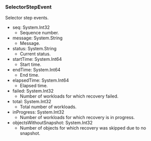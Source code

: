 ### SelectorStepEvent
Selector step events.

- seq: System.Int32
  - Sequence number.
- message: System.String
  - Message.
- status: System.String
  - Current status.
- startTime: System.Int64
  - Start time.
- endTime: System.Int64
  - End time.
- elapsedTime: System.Int64
  - Elapsed time.
- failed: System.Int32
  - Number of workloads for which recovery failed.
- total: System.Int32
  - Total number of workloads.
- inProgress: System.Int32
  - Number of workloads for which recovery is in progress.
- objectsWithoutSnapshot: System.Int32
  - Number of objects for which recovery was skipped due to no snapshot.

